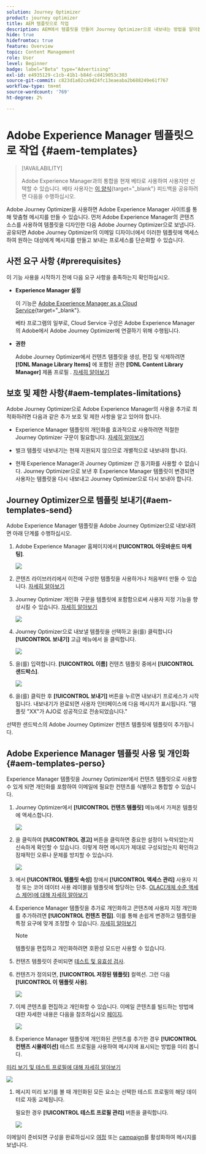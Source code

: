 ```yaml
---
solution: Journey Optimizer
product: journey optimizer
title: AEM 템플릿으로 작업
description: AEM에서 템플릿을 만들어 Journey Optimizer으로 내보내는 방법을 알아봅니다
hide: true
hidefromtoc: true
feature: Overview
topic: Content Management
role: User
level: Beginner
badge: label="Beta" type="Advertising"
exl-id: e4935129-c1cb-41b1-b84d-cd419053c303
source-git-commit: c823d1a02ca9d24fc13eaeaba2b688249e61f767
workflow-type: tm+mt
source-wordcount: '769'
ht-degree: 2%

---
```


# Adobe Experience Manager 템플릿으로 작업 {#aem-templates}

>[!AVAILABILITY]
>
>Adobe Experience Manager과의 통합을 현재 베타로 사용하여 사용자만 선택할 수 있습니다.
> 베타 사용자는 [이 양식](https://forms.office.com/pages/responsepage.aspx?id=Wht7-jR7h0OUrtLBeN7O4Wf0cbVTQ3tCpW_unE-w8-JUN1FaNlAzNkhPSUdaSkJXVFRCNTRJNVRFSy4u){target="_blank"} 피드백을 공유하려면 다음을 수행하십시오.

Adobe Journey Optimizer을 사용하면 Adobe Experience Manager 사이트를 통해 맞춤형 메시지를 만들 수 있습니다. 먼저 Adobe Experience Manager의 콘텐츠 소스를 사용하여 템플릿을 디자인한 다음 Adobe Journey Optimizer으로 보냅니다. 공유되면 Adobe Journey Optimizer의 이메일 디자이너에서 이러한 템플릿에 액세스하여 원하는 대상에게 메시지를 만들고 보내는 프로세스를 단순화할 수 있습니다.

## 사전 요구 사항 {#prerequisites}

이 기능 사용을 시작하기 전에 다음 요구 사항을 충족하는지 확인하십시오.

* **Experience Manager 설정**

   이 기능은 [Adobe Experience Manager as a Cloud Service](https://experienceleague.adobe.com/docs/experience-manager-cloud-service/content/overview/introduction.html){target="_blank"}.

   베타 프로그램의 일부로, Cloud Service 구성은 Adobe Experience Manager의 Adobe에서 Adobe Journey Optimizer에 연결하기 위해 수행됩니다.

* **권한**

   Adobe Journey Optimizer에서 컨텐츠 템플릿을 생성, 편집 및 삭제하려면 **[!DNL Manage Library Items]** 에 포함된 권한 **[!DNL Content Library Manager]** 제품 프로필 . [자세히 알아보기](../administration/ootb-product-profiles.md#content-library-manager)

## 보호 및 제한 사항{#aem-templates-limitations}

Adobe Journey Optimizer으로 Adobe Experience Manager의 사용을 추가로 최적화하려면 다음과 같은 추가 보호 및 제한 사항을 알고 있어야 합니다.

* Experience Manager 템플릿의 개인화를 효과적으로 사용하려면 적절한 Journey Optimizer 구문이 필요합니다. [자세히 알아보기](../personalization/personalization-syntax.md)

* 벌크 템플릿 내보내기는 현재 지원되지 않으므로 개별적으로 내보내야 합니다.

* 현재 Experience Manager과 Journey Optimizer 간 동기화를 사용할 수 없습니다. Journey Optimizer으로 보낸 후 Experience Manager 템플릿이 변경되면 사용자는 템플릿을 다시 내보내고 Journey Optimizer으로 다시 보내야 합니다.

## Journey Optimizer으로 템플릿 보내기{#aem-templates-send}

Adobe Experience Manager 템플릿을 Adobe Journey Optimizer으로 내보내려면 아래 단계를 수행하십시오.

1. Adobe Experience Manager 홈페이지에서 **[!UICONTROL 아웃바운드 마케팅]**.

   ![](assets/aem-outbound-menu.png)

1. 콘텐츠 라이브러리에서 이전에 구성한 템플릿을 사용하거나 처음부터 만들 수 있습니다. [자세히 알아보기](https://experienceleague.adobe.com/docs/experience-manager-65/authoring/authoring/managing-pages.html?lang=en#creating-a-new-page)

1. Journey Optimizer 개인화 구문을 템플릿에 포함함으로써 사용자 지정 기능을 향상시킬 수 있습니다. [자세히 알아보기](../personalization/personalization-syntax.md)

   ![](assets/aem_ajo_4.png)

1. Journey Optimizer으로 내보낼 템플릿을 선택하고 을(를) 클릭합니다 **[!UICONTROL 보내기]** 고급 메뉴에서 을 클릭합니다.

   ![](assets/aem-advanced-menu.png)

1. 을(를) 입력합니다. **[!UICONTROL 이름]** 컨텐츠 템플릿 중에서 **[!UICONTROL 샌드박스]**.

   ![](assets/aem-send-template-settings.png)

1. 을(를) 클릭한 후 **[!UICONTROL 보내기]** 버튼을 누르면 내보내기 프로세스가 시작됩니다. 내보내기가 완료되면 사용자 인터페이스에 다음 메시지가 표시됩니다. &quot;템플릿 &quot;XX&quot;가 AJO로 성공적으로 전송되었습니다.&quot;

선택한 샌드박스의 Adobe Journey Optimizer 컨텐츠 템플릿에 템플릿이 추가됩니다.

## Adobe Experience Manager 템플릿 사용 및 개인화{#aem-templates-perso}

Experience Manager 템플릿을 Journey Optimizer에서 컨텐츠 템플릿으로 사용할 수 있게 되면 개인화를 포함하여 이메일에 필요한 컨텐츠를 식별하고 통합할 수 있습니다.

1. Journey Optimizer에서 **[!UICONTROL 컨텐츠 템플릿]** 메뉴에서 가져온 템플릿에 액세스합니다.

   ![](assets/aem_ajo_1.png)

1. 을 클릭하여 **[!UICONTROL 경고]** 버튼을 클릭하면 중요한 설정이 누락되었는지 신속하게 확인할 수 있습니다. 이렇게 하면 메시지가 제대로 구성되었는지 확인하고 잠재적인 오류나 문제를 방지할 수 있습니다.

   ![](assets/aem_ajo_2.png)

1. 에서 **[!UICONTROL 템플릿 속성]** 창에서 **[!UICONTROL 액세스 관리]** 사용자 지정 또는 코어 데이터 사용 레이블을 템플릿에 할당하는 단추. [OLAC(개체 수준 액세스 제어)에 대해 자세히 알아보기](../administration/object-based-access.md)

1. Experience Manager 템플릿을 추가로 개인화하고 콘텐츠에 사용자 지정 개인화를 추가하려면 **[!UICONTROL 컨텐츠 편집]**. 이를 통해 손쉽게 변경하고 템플릿을 특정 요구에 맞게 조정할 수 있습니다. [자세히 알아보기](get-started-email-design.md)

   >[!NOTE]
   >
   > 템플릿을 편집하고 개인화하려면 호환성 모드만 사용할 수 있습니다.

1. 컨텐츠 템플릿이 준비되면 [테스트 및 유효성 검사](content-templates.md#test-template).

1. 컨텐츠가 정의되면, **[!UICONTROL 저장된 템플릿]** 컬렉션. 그런 다음 **[!UICONTROL 이 템플릿 사용]**.

   ![](assets/aem_ajo_3.png)

1. 이제 콘텐츠를 편집하고 개인화할 수 있습니다. 이메일 콘텐츠를 빌드하는 방법에 대한 자세한 내용은 다음을 참조하십시오 [페이지](content-from-scratch.md).

   ![](assets/aem_ajo_5.png)

1. Experience Manager 템플릿에 개인화된 콘텐츠를 추가한 경우 **[!UICONTROL 컨텐츠 시뮬레이션]** 테스트 프로필을 사용하여 메시지에 표시되는 방법을 미리 봅니다.

[미리 보기 및 테스트 프로필에 대해 자세히 알아보기](../email/preview.md)

   ![](assets/aem_ajo_6.png)

1. 메시지 미리 보기를 볼 때 개인화된 모든 요소는 선택한 테스트 프로필의 해당 데이터로 자동 교체됩니다.

   필요한 경우 **[!UICONTROL 테스트 프로필 관리]** 버튼을 클릭합니다.

   ![](assets/aem_ajo_7.png)

이메일이 준비되면 구성을 완료하십시오 [여정](../building-journeys/journey-gs.md) 또는 [campaign](../campaigns/create-campaign.md)를 활성화하여 메시지를 보냅니다.
